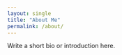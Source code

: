 ```yaml
---
layout: single
title: "About Me"
permalink: /about/
---
```

Write a short bio or introduction here.  
